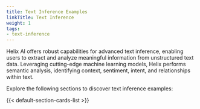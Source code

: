 ```yaml
---
title: Text Inference Examples
linkTitle: Text Inference
weight: 1
tags:
- text-inference
---
```


Helix AI offers robust capabilities for advanced text inference, enabling users to extract and analyze meaningful information from unstructured text data. Leveraging cutting-edge machine learning models, Helix performs semantic analysis, identifying context, sentiment, intent, and relationships within text.

Explore the following sections to discover text inference examples:

<!--more-->

{{< default-section-cards-list >}}
